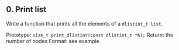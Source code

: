 ## 0. Print list
Write a function that prints all the elements of a `dlistint_t list`.

Prototype: `size_t print_dlistint(const dlistint_t *h);`
Return: the number of nodes
Format: see example
